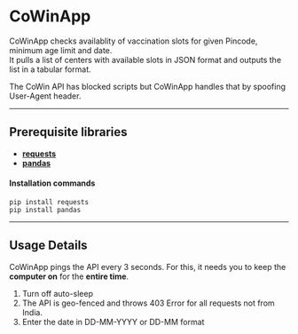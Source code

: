 # CoWinApp

CoWinApp checks availablity of vaccination slots for given Pincode, minimum age limit and date.  
It pulls a list of centers with available slots in JSON format and outputs the list in a tabular format.

The CoWin API has blocked scripts but CoWinApp handles that by spoofing User-Agent header.

----

## Prerequisite libraries

- **[requests](https://pypi.org/project/requests/)**
- **[pandas](https://pypi.org/project/pandas/)**

#### Installation commands
    pip install requests
    pip install pandas

----

## Usage Details
CoWinApp pings the API every 3 seconds.
For this, it needs you to keep the **computer on** for the **entire time**.

1. Turn off auto-sleep  
2. The API is geo-fenced and throws 403 Error for all requests not from India.
3. Enter the date in DD-MM-YYYY or DD-MM format
